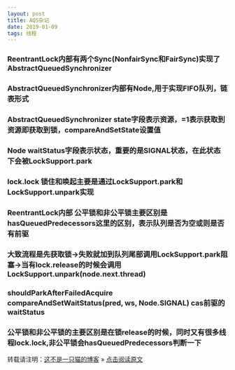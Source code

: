 ```yaml
---
layout: post
title: AQS杂记  
date: 2019-01-09  
tags: 线程
---
```


### ReentrantLock内部有两个Sync(NonfairSync和FairSync)实现了AbstractQueuedSynchronizer

### AbstractQueuedSynchronizer内部有Node,用于实现FIFO队列，链表形式

### AbstractQueuedSynchronizer state字段表示资源，=1表示获取到资源即获取到锁，compareAndSetState设置值

### Node waitStatus字段表示状态，重要的是SIGNAL状态，在此状态下会被LockSupport.park

### lock.lock 锁住和唤起主要是通过LockSupport.park和LockSupport.unpark实现

### ReentrantLock内部 公平锁和非公平锁主要区别是hasQueuedPredecessors这里的区别，表示队列是否为空或则是否有前驱

### 大致流程是先获取锁->失败就加到队列尾部调用LockSupport.park阻塞->当有lock.release的时候会调用LockSupport.unpark(node.next.thread)

### shouldParkAfterFailedAcquire compareAndSetWaitStatus(pred, ws, Node.SIGNAL) cas前驱的waitStatus

### 公平锁和非公平锁的主要区别是在锁release的时候，同时又有很多线程lock.lock,非公平锁会hasQueuedPredecessors判断一下


转载请注明：[这不是一只猫的博客](http://1024.notacat.cn) » [点击阅读原文](http://1024.notacat.cn/2019/01/AQS%E6%9D%82%E8%AE%B0/)


